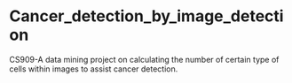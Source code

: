 # Cancer_detection_by_image_detection
CS909-A data mining project on calculating the number of certain type of cells within images to assist cancer detection.
